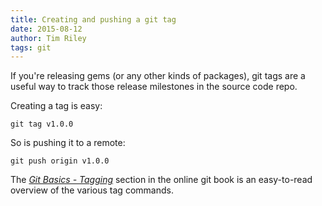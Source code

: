```yaml
---
title: Creating and pushing a git tag
date: 2015-08-12
author: Tim Riley
tags: git
---
```


If you're releasing gems (or any other kinds of packages), git tags are a useful way to track those release milestones in the source code repo.

Creating a tag is easy:

```
git tag v1.0.0
```

So is pushing it to a remote:

```
git push origin v1.0.0
```

The _[Git Basics - Tagging](https://git-scm.com/book/en/v2/Git-Basics-Tagging)_ section in the online git book is an easy-to-read overview of the various tag commands.
